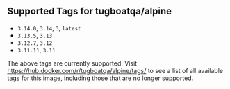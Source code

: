 ## Supported Tags for tugboatqa/alpine

* `3.14.0`, `3.14`, `3`, `latest`
* `3.13.5`, `3.13`
* `3.12.7`, `3.12`
* `3.11.11`, `3.11`

The above tags are currently supported. Visit https://hub.docker.com/r/tugboatqa/alpine/tags/ to see a list of all available tags for this image, including those that are no longer supported.
